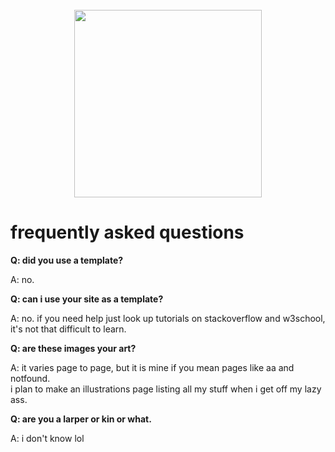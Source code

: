 <br clear="both">

<div align="center">
  <img height="300" src="https://i.imgur.com/NSHkXll.png"  />
</div>

# frequently asked questions
<b><p>Q: did you use a template?</p></b>
<p>A: no.</p>

<b><p>Q: can i use your site as a template?</p></b>
<p>A: no. if you need help just look up tutorials on stackoverflow and w3school, it's not that difficult to learn.</p>

<b><p>Q: are these images your art?</p></b>
<p>A: it varies page to page, but it is mine if you mean pages like aa and notfound.<br>i plan to make an illustrations page listing all my stuff when i get off my lazy ass.</p>

<b><p>Q: are you a larper or kin or what.</p></b>
<p>A: i don't know lol</p>
